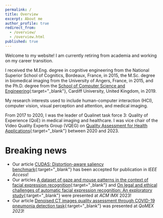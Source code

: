 ```yaml
---
permalink: /
title: Overview
excerpt: About me
author_profile: true
redirect_from:
  - /overview/
  - /overview.html
published: true
---
```

Welcome to my website! I am currently retiring from academia and working on my career transition.

I received the M.Eng. degree in cognitive engineering from the National Superior School of Cognitics, Bordeaux, France, in 2015, the M.Sc. degree in biomedical imaging from the University of Angers, France, in 2015, and the Ph.D. degree from the [School of Computer Science and Engineering](https://www.cardiff.ac.uk/computer-science){:target="_blank"}, Cardiff University, United Kingdom, in 2019.

My research interests used to include human-computer interaction (HCI), computer vision, visual perception and attention, and medical imaging.

From 2017 to 2020, I was the leader of Qualinet task force 3: Quality of Experience (QoE) in medical imaging and healthcare. I was vice chair of the Video Quality Experts Group (VQEG) on [Quality Assessment for Health Applications](https://www.its.bldrdoc.gov/vqeg/projects/quality-assessment-for-health-applications-qah.aspx){:target="_blank"} between 2020 and 2023.


Breaking news
======

* Our article [CUDAS: Distortion-aware saliency benchmark](https://ieeexplore.ieee.org/abstract/document/10144754){:target="_blank"} has been accepted for publication in _IEEE Access_!
* Our articles [A dataset of gaze and mouse patterns in the context of facial expression recognition](https://hal.science/hal-04056026/){:target="_blank"} and [On legal and ethical challenges of automatic facial expression recognition: An exploratory study](https://hal.science/hal-04093605/){:target="_blank"} were presented at _ACM IMX_ 2023!
* Our article [Denoised CT images quality assessment through COVID-19 pneumonia detection task](https://hal.science/hal-04088481/){:target="_blank"} was presented at _QoMEX 2023_!
